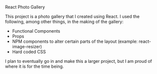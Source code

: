React Photo Gallery

This project is a photo gallery that I created using React. I used the following, among other things, in the making of the gallery:

- Functional Components
- Props
- NPM components to alter certain parts of the layout (example: react-image-resizer)
- Hard coded CSS

I plan to eventually go in and make this a larger project, but I am proud of where it is for the time being. 
